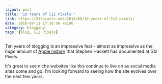 ```yaml
---
layout: post 
title: "10 Years of 512 Pixels " 
link: https://512pixels.net/2018/09/10-years-of-512-pixels/
date: 2018-09-11 17:10:00 +0100
category: blogging
tags: [blog, 512 Pixels]
---
```


Ten years of blogging is an impressive feat - almost as impressive as the *huge* amount of [Apple history][history] that Stephen Hackett has documented at 512 Pixels. 

It's great to see niche websites like this continue to live on as social media sites come and go. I'm looking forward to seeing how the site evolves over the next few years. 

[history]:https://512pixels.net/apple-history/
